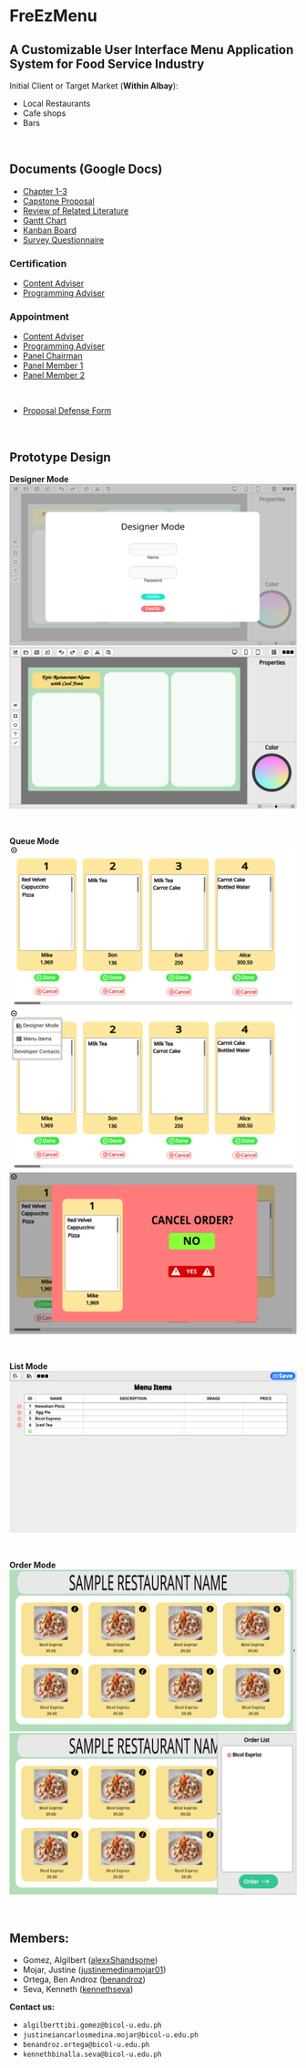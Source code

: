 # FreEzMenu
## A Customizable User Interface Menu Application System for Food Service Industry
Initial Client or Target Market (**Within Albay**):
* Local Restaurants
* Cafe shops
* Bars

<br>

## Documents (Google Docs)
* [Chapter 1-3](https://docs.google.com/document/d/1CyBjLKHEu7aeKQseCP-78buyEQsO7A2Cv2dc6O0QlFk)
* [Capstone Proposal](https://docs.google.com/document/d/1InBxm5FohdIGzo2m0-IBJxu0iT_95YXDqlr3fEP19BY)
* [Review of Related Literature](https://docs.google.com/spreadsheets/d/15QQ7l_zyVy3mq8g3UHZ5sUtpZxLHcF7hvuwUmwKs988)
* [Gantt Chart](https://docs.google.com/spreadsheets/d/1JkQk4EXdKY6eEB7bOFQpEsZL3rXmWnMvGPKvxSgIHUA)
* [Kanban Board](https://docs.google.com/spreadsheets/d/1yw8BZZ5ZplD2GP6rAilWutbPJZLeB85U0xRRzcVIiGg)
* [Survey Questionnaire](https://docs.google.com/document/d/1LyAaKLMv8iOGfkNaVWNHyk7oibZe6nA1IUUkC7MIv3c)

### Certification
* [Content Adviser](https://docs.google.com/document/d/1wfPRMxBzoWkWnnpsAhKgen6Tial7eKQVUs_BvdEUI_k)
* [Programming Adviser](https://docs.google.com/document/d/152PEZHtWXx19EGeqcBsYJ6y2IS6Bqxnuj1nodh2SeR0)

### Appointment
* [Content Adviser](https://docs.google.com/document/d/1jpFq7hyCC2voBh0GWJdWtEVFFhj25DG5A1y5bqHNcA8)
* [Programming Adviser](https://docs.google.com/document/d/1CER8hfczVv-Py4L75sOejhbmtUFLqqNeJ_cQQkQWyAw)
* [Panel Chairman](https://docs.google.com/document/d/1nkdu9uDs6APKVJqI9UMlVuk5A2GZ5bFVXfd7jlw4Mmg)
* [Panel Member 1](https://docs.google.com/document/d/1eRhGLGe_eNHi6dZ7QF_91N6onsOdGJ-rRxK-Vyp-41A)
* [Panel Member 2](https://docs.google.com/document/d/1fmdADlPOk6VIP5lUv3h_AiBeJNc6ARnbmwNN9XSHxKM)

<br>

* [Proposal Defense Form](https://docs.google.com/document/d/12_68agKmhul3oFAW54zpFk_zuq7l9LnNV6zh8rifZxg)

<br>

## Prototype Design
**Designer Mode**
![Designer Design 1](./DOCS/Prototype/Designer2.svg)
![Designer Design 2](./DOCS/Prototype/Designer1.svg)

<br>

**Queue Mode**
![Queue Design 1](./DOCS/Prototype/Queue1.svg)
![Queue Design 2](./DOCS/Prototype/Queue2.svg)
![Queue Design 3](./DOCS/Prototype/Queue3.svg)

<br>

**List Mode**
![List Design 1](./DOCS/Prototype/List1.svg)

<br>

**Order Mode**
![Order Design 1](./DOCS/Prototype/Order1.svg)
![Order Design 2](./DOCS/Prototype/Order2.svg)

<br>

## Members:
* Gomez, Algilbert ([alexxShandsome](https://github.com/alexxShandsome))
* Mojar, Justine ([justinemedinamojar01](https://github.com/justinemedinamojar01))
* Ortega, Ben Androz ([benandroz](https://github.com/benandroz))
* Seva, Kenneth ([kennethseva](https://github.com/kennethseva))

**Contact us:**
* ```algilberttibi.gomez@bicol-u.edu.ph```
* ```justineiancarlosmedina.mojar@bicol-u.edu.ph```
* ```benandroz.ortega@bicol-u.edu.ph```
* ```kennethbinalla.seva@bicol-u.edu.ph```

<br>
